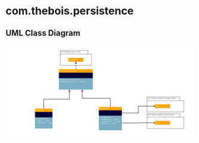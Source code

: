 # com.thebois.persistence

## UML Class Diagram

![com.thebois.persistence](./../../../../../../documents/diagrams/com.thebois.persistence.jpg "com.thebois.persistence")